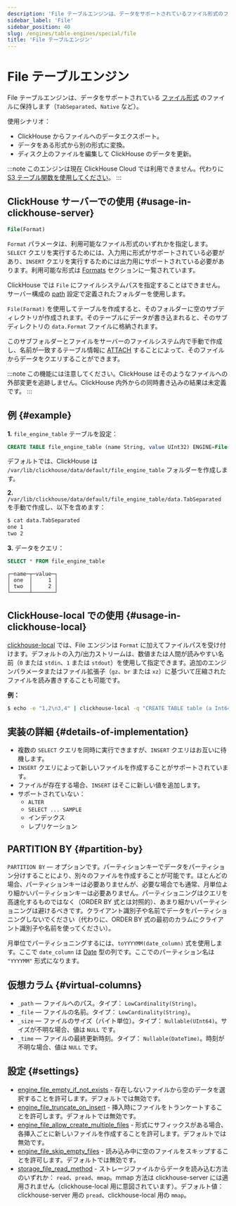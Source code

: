 ```yaml
---
description: 'File テーブルエンジンは、データをサポートされているファイル形式のファイルに保持します（`TabSeparated`、`Native` など）。'
sidebar_label: 'File'
sidebar_position: 40
slug: /engines/table-engines/special/file
title: 'File テーブルエンジン'
---
```



# File テーブルエンジン

File テーブルエンジンは、データをサポートされている [ファイル形式](/interfaces/formats#formats-overview) のファイルに保持します（`TabSeparated`、`Native` など）。

使用シナリオ：

- ClickHouse からファイルへのデータエクスポート。
- データをある形式から別の形式に変換。
- ディスク上のファイルを編集して ClickHouse のデータを更新。

:::note
このエンジンは現在 ClickHouse Cloud では利用できません。代わりに [S3 テーブル関数を使用してください](/sql-reference/table-functions/s3.md)。
:::

## ClickHouse サーバーでの使用 {#usage-in-clickhouse-server}

```sql
File(Format)
```

`Format` パラメータは、利用可能なファイル形式のいずれかを指定します。`SELECT` クエリを実行するためには、入力用に形式がサポートされている必要があり、`INSERT` クエリを実行するためには出力用にサポートされている必要があります。利用可能な形式は [Formats](/interfaces/formats#formats-overview) セクションに一覧されています。

ClickHouse では `File` にファイルシステムパスを指定することはできません。サーバー構成の [path](../../../operations/server-configuration-parameters/settings.md) 設定で定義されたフォルダーを使用します。

`File(Format)` を使用してテーブルを作成すると、そのフォルダーに空のサブディレクトリが作成されます。そのテーブルにデータが書き込まれると、そのサブディレクトリの `data.Format` ファイルに格納されます。

このサブフォルダーとファイルをサーバーのファイルシステム内で手動で作成し、名前が一致するテーブル情報に [ATTACH](../../../sql-reference/statements/attach.md) することによって、そのファイルからデータをクエリすることができます。

:::note
この機能には注意してください。ClickHouse はそのようなファイルへの外部変更を追跡しません。ClickHouse 内外からの同時書き込みの結果は未定義です。
:::

## 例 {#example}

**1.** `file_engine_table` テーブルを設定：

```sql
CREATE TABLE file_engine_table (name String, value UInt32) ENGINE=File(TabSeparated)
```

デフォルトでは、ClickHouse は `/var/lib/clickhouse/data/default/file_engine_table` フォルダーを作成します。

**2.** `/var/lib/clickhouse/data/default/file_engine_table/data.TabSeparated` を手動で作成し、以下を含めます：

```bash
$ cat data.TabSeparated
one 1
two 2
```

**3.** データをクエリ：

```sql
SELECT * FROM file_engine_table
```

```text
┌─name─┬─value─┐
│ one  │     1 │
│ two  │     2 │
└──────┴───────┘
```

## ClickHouse-local での使用 {#usage-in-clickhouse-local}

[clickhouse-local](../../../operations/utilities/clickhouse-local.md) では、File エンジンは `Format` に加えてファイルパスを受け付けます。デフォルトの入力/出力ストリームは、数値または人間が読みやすい名前（`0` または `stdin`、`1` または `stdout`）を使用して指定できます。追加のエンジンパラメータまたはファイル拡張子（`gz`、`br` または `xz`）に基づいて圧縮されたファイルを読み書きすることも可能です。

**例：**

```bash
$ echo -e "1,2\n3,4" | clickhouse-local -q "CREATE TABLE table (a Int64, b Int64) ENGINE = File(CSV, stdin); SELECT a, b FROM table; DROP TABLE table"
```

## 実装の詳細 {#details-of-implementation}

- 複数の `SELECT` クエリを同時に実行できますが、`INSERT` クエリはお互いに待機します。
- `INSERT` クエリによって新しいファイルを作成することがサポートされています。
- ファイルが存在する場合、`INSERT` はそこに新しい値を追加します。
- サポートされていない：
    - `ALTER`
    - `SELECT ... SAMPLE`
    - インデックス
    - レプリケーション

## PARTITION BY {#partition-by}

`PARTITION BY` — オプションです。パーティションキーでデータをパーティション分けすることにより、別々のファイルを作成することが可能です。ほとんどの場合、パーティションキーは必要ありませんが、必要な場合でも通常、月単位より細かいパーティションキーは必要ありません。パーティショニングはクエリを高速化するものではなく（ORDER BY 式とは対照的）、あまり細かいパーティショニングは避けるべきです。クライアント識別子や名前でデータをパーティショニングしないでください（代わりに、ORDER BY 式の最初のカラムにクライアント識別子や名前を使ってください）。

月単位でパーティショニングするには、`toYYYYMM(date_column)` 式を使用します。ここで `date_column` は [Date](/sql-reference/data-types/date.md) 型の列です。ここでのパーティション名は `"YYYYMM"` 形式になります。

## 仮想カラム {#virtual-columns}

- `_path` — ファイルへのパス。タイプ： `LowCardinality(String)`。
- `_file` — ファイルの名前。タイプ： `LowCardinality(String)`。
- `_size` — ファイルのサイズ（バイト単位）。タイプ： `Nullable(UInt64)`。サイズが不明な場合、値は `NULL` です。
- `_time` — ファイルの最終更新時刻。タイプ： `Nullable(DateTime)`。時刻が不明な場合、値は `NULL` です。

## 設定 {#settings}

- [engine_file_empty_if_not_exists](/operations/settings/settings#engine_file_empty_if_not_exists) - 存在しないファイルから空のデータを選択することを許可します。デフォルトでは無効です。
- [engine_file_truncate_on_insert](/operations/settings/settings#engine_file_truncate_on_insert) - 挿入時にファイルをトランケートすることを許可します。デフォルトでは無効です。
- [engine_file_allow_create_multiple_files](/operations/settings/settings.md#engine_file_allow_create_multiple_files) - 形式にサフィックスがある場合、各挿入ごとに新しいファイルを作成することを許可します。デフォルトでは無効です。
- [engine_file_skip_empty_files](/operations/settings/settings.md#engine_file_skip_empty_files) - 読み込み中に空のファイルをスキップすることを許可します。デフォルトでは無効です。
- [storage_file_read_method](/operations/settings/settings#engine_file_empty_if_not_exists) - ストレージファイルからデータを読み込む方法のいずれか： `read`、`pread`、`mmap`。mmap 方法は clickhouse-server には適用されません（clickhouse-local 用に意図されています）。デフォルト値： clickhouse-server 用の `pread`、clickhouse-local 用の `mmap`。
